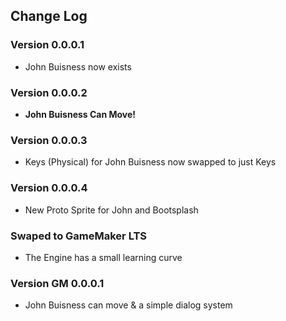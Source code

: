 ## Change Log

### Version 0.0.0.1
- John Buisness now exists

### Version 0.0.0.2
- **John Buisness Can Move!**

### Version 0.0.0.3
- Keys (Physical) for John Buisness now swapped to just Keys

### Version 0.0.0.4
- New Proto Sprite for John and Bootsplash

### Swaped to GameMaker LTS
- The Engine has a small learning curve

### Version GM 0.0.0.1
- John Buisness can move & a simple dialog system